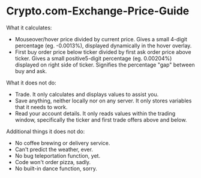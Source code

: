 # Crypto.com-Exchange-Price-Guide

What it calculates:
- Mouseover/hover price divided by current price. Gives a small 4-digit percentage (eg. -0.0013%), displayed dynamically in the hover overlay.
- First buy order price below ticker divided by first ask order price above ticker. Gives a small positive5-digit percentage (eg. 0.00204%) displayed on right side of ticker. Signifies the percentage "gap" between buy and ask.

What it does not do:
- Trade. It only calculates and displays values to assist you.
- Save anything, neither locally nor on any server. It only stores variables that it needs to work.
- Read your account details. It only reads values within the trading window, specifically the ticker and first trade offers above and below.

Additional things it does not do:
- No coffee brewing or delivery service.
- Can't predict the weather, ever.
- No bug teleportation function, yet.
- Code won't order pizza, sadly.
- No built-in dance function, sorry.
